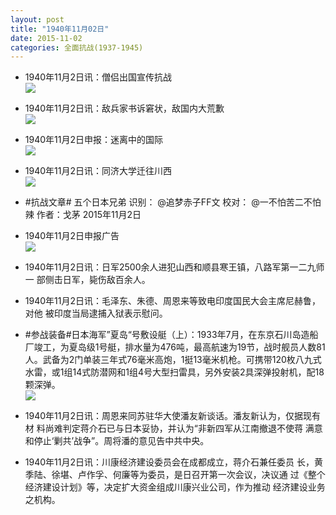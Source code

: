 ```yaml
---
layout: post
title: "1940年11月02日"
date: 2015-11-02
categories: 全面抗战(1937-1945)
---
```


<meta name="referrer" content="no-referrer" />

- 1940年11月2日讯：僧侣出国宣传抗战 <br/><img src="https://ww3.sinaimg.cn/large/aca367d8jw1exn195rk3wj20720bidgy.jpg" />

- 1940年11月2日讯：敌兵家书诉窘状，敌国内大荒歉 <br/><img src="https://ww4.sinaimg.cn/large/aca367d8jw1exmzi567qxj20ju0bzq4v.jpg" />

- 1940年11月2日申报：迷离中的国际 <br/><img src="https://ww4.sinaimg.cn/large/aca367d8jw1exmxs7bot2j20np0xcka4.jpg" />

- 1940年11月2日讯：同济大学迁往川西 <br/><img src="https://ww3.sinaimg.cn/large/aca367d8jw1exmw1gtmh8j208m073gmh.jpg" />

- #抗战文章# 五个日本兄弟 识别： @追梦赤子FF文 校对： @一不怕苦二不怕辣 作者：戈茅 2015年11月2日 

- 1940年11月2日申报广告 <br/><img src="https://ww1.sinaimg.cn/large/aca367d8jw1exmquexi5uj20p40hijwu.jpg" />

- 1940年11月2日讯：日军2500余人进犯山西和顺县寒王镇，八路军第一二九师一 部侧击日军，毙伤敌百余人。 

- 1940年11月2日讯：毛泽东、朱德、周恩来等致电印度国民大会主席尼赫鲁，对他 被印度当局逮捕入狱表示慰问。 

- #参战装备#日本海军”夏岛“号敷设艇（上）：1933年7月，在东京石川岛造船厂竣工，为夏岛级1号艇，排水量为476吨，最高航速为19节，战时舰员人数81人。武备为2门单装三年式76毫米高炮，1挺13毫米机枪。可携带120枚八九式水雷，或1组14式防潜网和1组4号大型扫雷具，另外安装2具深弹投射机，配18颗深弹。 <br/><img src="https://ww4.sinaimg.cn/large/aca367d8jw1exmeedx02gj20dc06074w.jpg" />

- 1940年11月2日讯：周恩来同苏驻华大使潘友新谈话。潘友新认为，仅据现有材 料尚难判定蒋介石已与日本妥协，并认为“非新四军从江南撤退不使蒋 满意和停止‘剿共’战争”。周将潘的意见告中共中央。 

- 1940年11月2日讯：川康经济建设委员会在成都成立，蒋介石兼任委员 长，黄季陆、徐堪、卢作孚、何廉等为委员，是日召开第一次会议，决议通 过《整个经济建设计划》等，决定扩大资金组成川康兴业公司，作为推动 经济建设业务之机构。 

